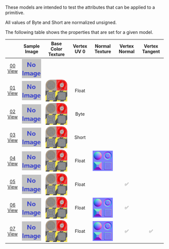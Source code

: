 These models are intended to test the attributes that can be applied to a primitive.  

All values of Byte and Short are normalized unsigned.  

The following table shows the properties that are set for a given model.  

|   | Sample Image | Base Color Texture | Vertex UV 0 | Normal Texture | Vertex Normal | Vertex Tangent |
| :---: | :---: | :---: | :---: | :---: | :---: | :---: |
| [00](Primitive_Attribute_00.gltf)<br>[View](https://bghgary.github.io/glTF-Asset-Generator/Preview/BabylonJS/?fileName=Primitive_Attribute_00.gltf) | [<img src="Thumbnails/Primitive_Attribute_00.png" align="middle">](SampleImages/Primitive_Attribute_00.png) |   |   |   |   |   |
| [01](Primitive_Attribute_01.gltf)<br>[View](https://bghgary.github.io/glTF-Asset-Generator/Preview/BabylonJS/?fileName=Primitive_Attribute_01.gltf) | [<img src="Thumbnails/Primitive_Attribute_01.png" align="middle">](SampleImages/Primitive_Attribute_01.png) | [<img src="Thumbnails/BaseColor_Plane.png" align="middle">](Textures/BaseColor_Plane.png) | Float |   |   |   |
| [02](Primitive_Attribute_02.gltf)<br>[View](https://bghgary.github.io/glTF-Asset-Generator/Preview/BabylonJS/?fileName=Primitive_Attribute_02.gltf) | [<img src="Thumbnails/Primitive_Attribute_02.png" align="middle">](SampleImages/Primitive_Attribute_02.png) | [<img src="Thumbnails/BaseColor_Plane.png" align="middle">](Textures/BaseColor_Plane.png) | Byte |   |   |   |
| [03](Primitive_Attribute_03.gltf)<br>[View](https://bghgary.github.io/glTF-Asset-Generator/Preview/BabylonJS/?fileName=Primitive_Attribute_03.gltf) | [<img src="Thumbnails/Primitive_Attribute_03.png" align="middle">](SampleImages/Primitive_Attribute_03.png) | [<img src="Thumbnails/BaseColor_Plane.png" align="middle">](Textures/BaseColor_Plane.png) | Short |   |   |   |
| [04](Primitive_Attribute_04.gltf)<br>[View](https://bghgary.github.io/glTF-Asset-Generator/Preview/BabylonJS/?fileName=Primitive_Attribute_04.gltf) | [<img src="Thumbnails/Primitive_Attribute_04.png" align="middle">](SampleImages/Primitive_Attribute_04.png) | [<img src="Thumbnails/BaseColor_Plane.png" align="middle">](Textures/BaseColor_Plane.png) | Float | [<img src="Thumbnails/Normal_Plane.png" align="middle">](Textures/Normal_Plane.png) |   |   |
| [05](Primitive_Attribute_05.gltf)<br>[View](https://bghgary.github.io/glTF-Asset-Generator/Preview/BabylonJS/?fileName=Primitive_Attribute_05.gltf) | [<img src="Thumbnails/Primitive_Attribute_05.png" align="middle">](SampleImages/Primitive_Attribute_05.png) | [<img src="Thumbnails/BaseColor_Plane.png" align="middle">](Textures/BaseColor_Plane.png) | Float |   | :white_check_mark: |   |
| [06](Primitive_Attribute_06.gltf)<br>[View](https://bghgary.github.io/glTF-Asset-Generator/Preview/BabylonJS/?fileName=Primitive_Attribute_06.gltf) | [<img src="Thumbnails/Primitive_Attribute_06.png" align="middle">](SampleImages/Primitive_Attribute_06.png) | [<img src="Thumbnails/BaseColor_Plane.png" align="middle">](Textures/BaseColor_Plane.png) | Float | [<img src="Thumbnails/Normal_Plane.png" align="middle">](Textures/Normal_Plane.png) | :white_check_mark: |   |
| [07](Primitive_Attribute_07.gltf)<br>[View](https://bghgary.github.io/glTF-Asset-Generator/Preview/BabylonJS/?fileName=Primitive_Attribute_07.gltf) | [<img src="Thumbnails/Primitive_Attribute_07.png" align="middle">](SampleImages/Primitive_Attribute_07.png) | [<img src="Thumbnails/BaseColor_Plane.png" align="middle">](Textures/BaseColor_Plane.png) | Float | [<img src="Thumbnails/Normal_Plane.png" align="middle">](Textures/Normal_Plane.png) | :white_check_mark: | :white_check_mark: |
 
